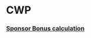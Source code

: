 # CWP

### [Sponsor Bonus calculation](https://github.com/RobertBarrow/cwp/blob/master/python/sb.py)
